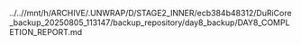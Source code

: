 ../..//mnt/h/ARCHIVE/.UNWRAP/D/STAGE2_INNER/ecb384b48312/DuRiCore_backup_20250805_113147/backup_repository/day8_backup/DAY8_COMPLETION_REPORT.md